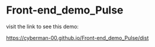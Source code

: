 # Front-end_demo_Pulse
visit the link to see this demo:

https://cyberman-00.github.io/Front-end_demo_Pulse/dist